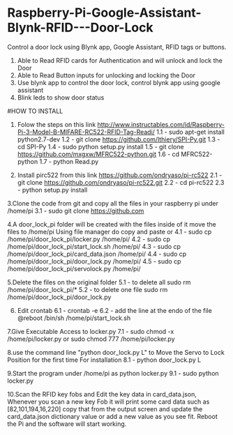 # Raspberry-Pi-Google-Assistant-Blynk-RFID---Door-Lock
Control a door lock using Blynk app, Google Assistant, RFID  tags or buttons.
1. Able to Read RFID cards for Authentication and will unlock and lock the Door
2. Able to Read Button inputs for unlocking and locking the Door
3. Use blynk app to control the door lock, control blynk app using google assistant
4. Blink leds to show door status

#HOW TO INSTALL

1.  Folow the steps on this link
http://www.instructables.com/id/Raspberry-Pi-3-Model-B-MIFARE-RC522-RFID-Tag-Readi/
	1.1 - sudo apt-get install python2.7-dev
	1.2 - git clone https://github.com/lthiery/SPI-Py.git
	1.3 - cd SPI-Py
	1.4 - sudo python setup.py install
	1.5 - git clone https://github.com/mxgxw/MFRC522-python.git
	1.6 - cd MFRC522-python
	1.7 - python Read.py

2. Install pirc522 from this link 
https://github.com/ondryaso/pi-rc522
	2.1 - git clone https://github.com/ondryaso/pi-rc522.git
	2.2 - cd pi-rc522
	2.3 - python setup.py install

3.Clone the code from git and copy all the files in your raspberry pi under /home/pi
	3.1 - sudo git clone https://github.com
  
4.A door_lock_pi folder will be created with the files inside of it move the files to /home/pi
Using file manager do copy and paste or
	4.1 - sudo cp /home/pi/door_lock_pi/locker.py /home/pi/
	4.2 - sudo cp /home/pi/door_lock_pi/start_lock.sh /home/pi/
	4.3 - sudo cp /home/pi/door_lock_pi/card_data.json /home/pi/
	4.4 - sudo cp /home/pi/door_lock_pi/door_lock.py /home/pi/
	4.5 - sudo cp /home/pi/door_lock_pi/servolock.py /home/pi/


5.Delete the files on the original folder
	5.1 - to delete all sudo rm /home/pi/door_lock_pi/*
	5.2 - to delete one file sudo rm /home/pi/door_lock_pi/door_lock.py

6. Edit crontab
	6.1 - crontab -e
	6.2 - add the line at the endo of the file @reboot /bin/sh /home/pi/start_lock.sh

7.Give Executable Access to locker.py
	7.1 - sudo chmod -x /home/pi/locker.py or sudo chmod 777 /home/pi/locker.py


8.use the command line "python door_lock.py L" to Move the Servo to Lock Position for the first time For installation
	8.1 - python door_lock.py L

9.Start the program under /home/pi as python locker.py
	9.1 - sudo python locker.py

10.Scan the RFID key fobs and Edit the key data in card_data.json,
Whenever you scan a new key Fob it will print some card data such as
[82,101,194,16,220] copy that from the output screen and update the card_data.json dictionary
value or add a new value as you see fit.
Reboot the Pi and the software will start working.
